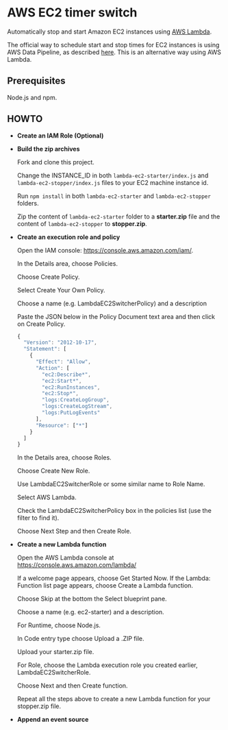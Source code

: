 # AWS EC2 timer switch
Automatically stop and start Amazon EC2 instances using [AWS Lambda](https://aws.amazon.com/lambda/).

The official way to schedule start and stop times for EC2 instances is using AWS Data Pipeline, as described [here](https://aws.amazon.com/premiumsupport/knowledge-center/stop-start-ec2-instances/).
This is an alternative way using AWS Lambda.

## Prerequisites

Node.js and npm.

## HOWTO

* **Create an IAM Role (Optional)**
* **Build the zip archives**

  Fork and clone this project.

  Change the INSTANCE_ID in both `lambda-ec2-starter/index.js` and `lambda-ec2-stopper/index.js` files to your EC2 machine instance id.

  Run `npm install` in both `lambda-ec2-starter` and `lambda-ec2-stopper` folders.

  Zip the content of `lambda-ec2-starter` folder to a **starter.zip** file and the content of `lambda-ec2-stopper` to **stopper.zip**.
  
* **Create an execution role and policy**

  Open the IAM console: https://console.aws.amazon.com/iam/.
  
  In the Details area, choose Policies.
  
  Choose Create Policy.
  
  Select Create Your Own Policy.
  
  Choose a name (e.g. LambdaEC2SwitcherPolicy) and a description
  
  Paste the JSON below in the Policy Document text area and then click on Create Policy.
  
  ```javascript
  {
    "Version": "2012-10-17",
    "Statement": [
      {
        "Effect": "Allow",
        "Action": [
          "ec2:Describe*",
          "ec2:Start*",
          "ec2:RunInstances",
          "ec2:Stop*",
          "logs:CreateLogGroup",
          "logs:CreateLogStream",
          "logs:PutLogEvents"
        ],
        "Resource": ["*"]
      }
    ]
  }
  ```
  
  In the Details area, choose Roles.
  
  Choose Create New Role.
  
  Use LambdaEC2SwitcherRole or some similar name to Role Name.
  
  Select AWS Lambda.
  
  Check the LambdaEC2SwitcherPolicy box in the policies list (use the filter to find it).
  
  Choose Next Step and then Create Role.

* **Create a new Lambda function**

  Open the AWS Lambda console at https://console.aws.amazon.com/lambda/
  
  If a welcome page appears, choose Get Started Now. If the Lambda: Function list page appears, choose Create a Lambda function.
  
  Choose Skip at the bottom the Select blueprint pane.
  
  Choose a name (e.g. ec2-starter) and a description.
  
  For Runtime, choose Node.js.
  
  In Code entry type choose Upload a .ZIP file.
  
  Upload your starter.zip file.
  
  For Role, choose the Lambda execution role you created earlier, LambdaEC2SwitcherRole.
  
  Choose Next and then Create function.
  
  Repeat all the steps above to create a new Lambda function for your stopper.zip file.
  
* **Append an event source**
